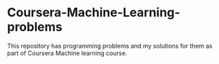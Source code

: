 # Coursera-Machine-Learning-problems
This repository has programming problems and my solutions for them as part of Coursera Machine learning course.
